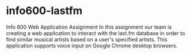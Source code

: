 # info600-lastfm
Info 600 Web Application Assignment
In this assignment our team is creating a web application to interact with the last.fm database in order to find similar musical artists
based on a user's specified artists. This application supports voice input on Google Chrome desktop browsers.
